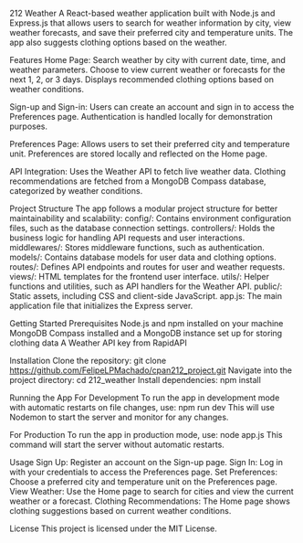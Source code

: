 212 Weather
A React-based weather application built with Node.js and Express.js that allows users to search for weather information by city, view weather forecasts, and save their preferred city and temperature units. The app also suggests clothing options based on the weather.

Features
Home Page:
Search weather by city with current date, time, and weather parameters.
Choose to view current weather or forecasts for the next 1, 2, or 3 days.
Displays recommended clothing options based on weather conditions.

Sign-up and Sign-in:
Users can create an account and sign in to access the Preferences page.
Authentication is handled locally for demonstration purposes.

Preferences Page:
Allows users to set their preferred city and temperature unit.
Preferences are stored locally and reflected on the Home page.

API Integration:
Uses the Weather API to fetch live weather data.
Clothing recommendations are fetched from a MongoDB Compass database, categorized by weather conditions.

Project Structure
The app follows a modular project structure for better maintainability and scalability:
config/: Contains environment configuration files, such as the database connection settings.
controllers/: Holds the business logic for handling API requests and user interactions.
middlewares/: Stores middleware functions, such as authentication.
models/: Contains database models for user data and clothing options.
routes/: Defines API endpoints and routes for user and weather requests.
views/: HTML templates for the frontend user interface.
utils/: Helper functions and utilities, such as API handlers for the Weather API.
public/: Static assets, including CSS and client-side JavaScript.
app.js: The main application file that initializes the Express server.

Getting Started
Prerequisites
Node.js and npm installed on your machine
MongoDB Compass installed and a MongoDB instance set up for storing clothing data
A Weather API key from RapidAPI

Installation
Clone the repository: git clone https://github.com/FelipeLPMachado/cpan212_project.git
Navigate into the project directory: cd 212_weather
Install dependencies: npm install

Running the App
For Development
To run the app in development mode with automatic restarts on file changes, use:
npm run dev
This will use Nodemon to start the server and monitor for any changes.

For Production
To run the app in production mode, use:
node app.js
This command will start the server without automatic restarts.

Usage
Sign Up: Register an account on the Sign-up page.
Sign In: Log in with your credentials to access the Preferences page.
Set Preferences: Choose a preferred city and temperature unit on the Preferences page.
View Weather: Use the Home page to search for cities and view the current weather or a forecast.
Clothing Recommendations: The Home page shows clothing suggestions based on current weather conditions.

License
This project is licensed under the MIT License.
